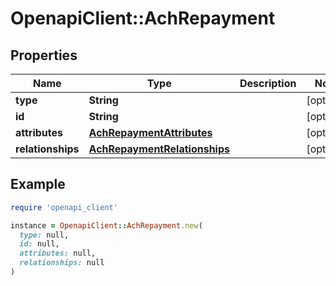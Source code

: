 # OpenapiClient::AchRepayment

## Properties

| Name | Type | Description | Notes |
| ---- | ---- | ----------- | ----- |
| **type** | **String** |  | [optional] |
| **id** | **String** |  | [optional] |
| **attributes** | [**AchRepaymentAttributes**](AchRepaymentAttributes.md) |  | [optional] |
| **relationships** | [**AchRepaymentRelationships**](AchRepaymentRelationships.md) |  | [optional] |

## Example

```ruby
require 'openapi_client'

instance = OpenapiClient::AchRepayment.new(
  type: null,
  id: null,
  attributes: null,
  relationships: null
)
```

